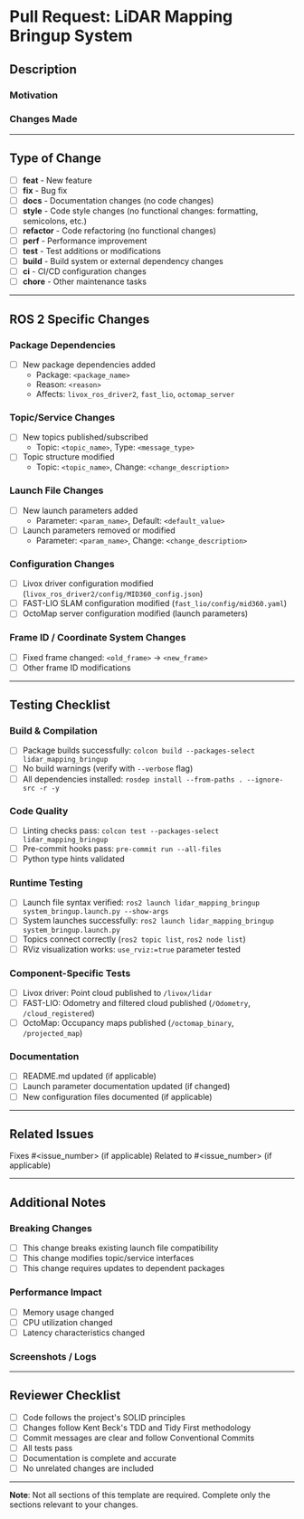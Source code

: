 # Pull Request: LiDAR Mapping Bringup System

## Description

<!--
Provide a clear description of the changes in this pull request.
Explain the problem that this change solves and why it is needed.
If there are related issues, link them using the #123 format.
-->

### Motivation
<!-- Explain the motivation and context for this change -->

### Changes Made
<!-- List the specific changes made in this PR -->

---

## Type of Change

<!--
Check the boxes that apply to this PR.
This follows Conventional Commits format (feat, fix, docs, etc.).
-->

- [ ] **feat** - New feature
- [ ] **fix** - Bug fix
- [ ] **docs** - Documentation changes (no code changes)
- [ ] **style** - Code style changes (no functional changes: formatting, semicolons, etc.)
- [ ] **refactor** - Code refactoring (no functional changes)
- [ ] **perf** - Performance improvement
- [ ] **test** - Test additions or modifications
- [ ] **build** - Build system or external dependency changes
- [ ] **ci** - CI/CD configuration changes
- [ ] **chore** - Other maintenance tasks

---

## ROS 2 Specific Changes

<!-- Document ROS 2-specific changes in detail -->

### Package Dependencies
- [ ] New package dependencies added
  - Package: `<package_name>`
  - Reason: `<reason>`
  - Affects: `livox_ros_driver2`, `fast_lio`, `octomap_server`

### Topic/Service Changes
- [ ] New topics published/subscribed
  - Topic: `<topic_name>`, Type: `<message_type>`
- [ ] Topic structure modified
  - Topic: `<topic_name>`, Change: `<change_description>`

### Launch File Changes
- [ ] New launch parameters added
  - Parameter: `<param_name>`, Default: `<default_value>`
- [ ] Launch parameters removed or modified
  - Parameter: `<param_name>`, Change: `<change_description>`

### Configuration Changes
- [ ] Livox driver configuration modified (`livox_ros_driver2/config/MID360_config.json`)
- [ ] FAST-LIO SLAM configuration modified (`fast_lio/config/mid360.yaml`)
- [ ] OctoMap server configuration modified (launch parameters)

### Frame ID / Coordinate System Changes
- [ ] Fixed frame changed: `<old_frame>` → `<new_frame>`
- [ ] Other frame ID modifications

---

## Testing Checklist

<!--
Verify the items below before requesting review.
Refer to CLAUDE.md for testing command details.
-->

### Build & Compilation
- [ ] Package builds successfully: `colcon build --packages-select lidar_mapping_bringup`
- [ ] No build warnings (verify with `--verbose` flag)
- [ ] All dependencies installed: `rosdep install --from-paths . --ignore-src -r -y`

### Code Quality
- [ ] Linting checks pass: `colcon test --packages-select lidar_mapping_bringup`
- [ ] Pre-commit hooks pass: `pre-commit run --all-files`
- [ ] Python type hints validated

### Runtime Testing
- [ ] Launch file syntax verified: `ros2 launch lidar_mapping_bringup system_bringup.launch.py --show-args`
- [ ] System launches successfully: `ros2 launch lidar_mapping_bringup system_bringup.launch.py`
- [ ] Topics connect correctly (`ros2 topic list`, `ros2 node list`)
- [ ] RViz visualization works: `use_rviz:=true` parameter tested

### Component-Specific Tests
- [ ] Livox driver: Point cloud published to `/livox/lidar`
- [ ] FAST-LIO: Odometry and filtered cloud published (`/Odometry`, `/cloud_registered`)
- [ ] OctoMap: Occupancy maps published (`/octomap_binary`, `/projected_map`)

### Documentation
- [ ] README.md updated (if applicable)
- [ ] Launch parameter documentation updated (if changed)
- [ ] New configuration files documented (if applicable)

---

## Related Issues

<!-- Link any related issues or discussions -->

Fixes #<issue_number> (if applicable)
Related to #<issue_number> (if applicable)

---

## Additional Notes

<!-- Any additional information reviewers should know -->

### Breaking Changes
- [ ] This change breaks existing launch file compatibility
- [ ] This change modifies topic/service interfaces
- [ ] This change requires updates to dependent packages

### Performance Impact
- [ ] Memory usage changed
- [ ] CPU utilization changed
- [ ] Latency characteristics changed

### Screenshots / Logs
<!-- Attach RViz screenshots, error logs, performance metrics, etc. -->

---

## Reviewer Checklist

- [ ] Code follows the project's SOLID principles
- [ ] Changes follow Kent Beck's TDD and Tidy First methodology
- [ ] Commit messages are clear and follow Conventional Commits
- [ ] All tests pass
- [ ] Documentation is complete and accurate
- [ ] No unrelated changes are included

---

**Note**: Not all sections of this template are required.
Complete only the sections relevant to your changes.

